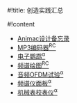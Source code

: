 #!title:    创造实践汇总

#!content

- [Animac设计备忘录](#/blog/PL-Animac设计备忘录)
- [MP3编码器<sup>RC</sup>](./Aqua)
- [电子鹦鹉<sup>α</sup>](./Nano/infer)
- [频谱绘图<sup>RC</sup>]()
- [音频OFDM试验<sup>α</sup>](./html/ofdm.html)
- [频谱仪面板<sup>α</sup>](./html/sa-sim.html)
- [机械表校表仪<sup>α</sup>](./html/mechwatch-analyser.html)

